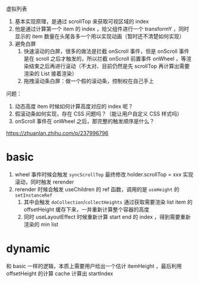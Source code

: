 虚拟列表
1. 基本实现原理，是通过 scrollTop 来获取可视区域的 index 
2. 他是通过计算第一个 item 的 index ，给父组件进行一个 transformY ，同时显示的 item 数量在头尾各多一个用以实现动画（暂时还不清楚如何实现）
3. 避免白屏
   1. 快速滚动的白屏，很多的做法是拦截 onScroll 事件，但是 onScroll 事件是在 scroll 之后才触发的，所以拦截 onScroll 前置事件 onWheel ，等渲染结束之后再进行滚动（不太对、目前仍然是先 scrollTop 再计算出需要渲染的 List 接着渲染）
   2. 拖拽滚动条白屏：做一个假的滚动条，控制权在自己手上


问题：
1. 动态高度 item 时候如何计算高度对应的 index 呢？
2. 假滚动条如何实现，存在 CSS 问题吗？（能让用户自定义 CSS 样式吗）
3. onScroll 事件在 onWheel 之后，那完整的触发顺序是什么？



https://zhuanlan.zhihu.com/p/237996796

# basic

1. wheel 事件时候会触发 `syncScrollTop` 最终修改 holder.scrollTop = xxx 实现滚动，同时触发 rerender
2. rerender 时候会触发 useChildren 的 ref 函数，调用的是 `useHeight` 的 `setInstanceRef`
   1. 其中会触发 `doCollection`/`collectHeights` 通过获取需要渲染 list item 的 offsetHeight 缓存下来，一并重新计算整个容器的高度
   2. 同时 useLayoutEffect 时候重新计算 start end 的 index ，得到需要重新渲染的 min list


# dynamic
和 basic 一样的逻辑，本质上需要用户给出一个估计 itemHeight ，最后利用 offsetHeight 的计算 cache 计算出 startIndex